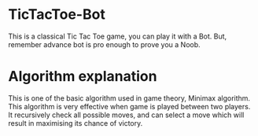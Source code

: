 # TicTacToe-Bot
This is a classical Tic Tac Toe game, you can play it with a Bot. But, remember advance bot is pro enough to prove you a Noob.

# Algorithm explanation
This is one of the basic algorithm used in game theory, Minimax algorithm. This algorithm is very effective when game is played between two players.    
It recursively check all possible moves, and can select a move which will result in maximising its chance of victory.
